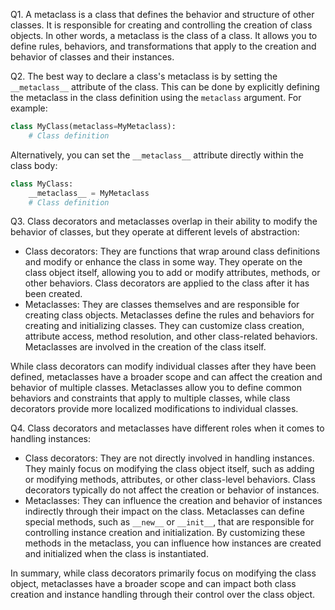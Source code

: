 Q1. A metaclass is a class that defines the behavior and structure of other classes. It is responsible for creating and controlling the creation of class objects. In other words, a metaclass is the class of a class. It allows you to define rules, behaviors, and transformations that apply to the creation and behavior of classes and their instances.

Q2. The best way to declare a class's metaclass is by setting the `__metaclass__` attribute of the class. This can be done by explicitly defining the metaclass in the class definition using the `metaclass` argument. For example:

```python
class MyClass(metaclass=MyMetaclass):
    # Class definition
```

Alternatively, you can set the `__metaclass__` attribute directly within the class body:

```python
class MyClass:
    __metaclass__ = MyMetaclass
    # Class definition
```

Q3. Class decorators and metaclasses overlap in their ability to modify the behavior of classes, but they operate at different levels of abstraction:
- Class decorators: They are functions that wrap around class definitions and modify or enhance the class in some way. They operate on the class object itself, allowing you to add or modify attributes, methods, or other behaviors. Class decorators are applied to the class after it has been created.
- Metaclasses: They are classes themselves and are responsible for creating class objects. Metaclasses define the rules and behaviors for creating and initializing classes. They can customize class creation, attribute access, method resolution, and other class-related behaviors. Metaclasses are involved in the creation of the class itself.

While class decorators can modify individual classes after they have been defined, metaclasses have a broader scope and can affect the creation and behavior of multiple classes. Metaclasses allow you to define common behaviors and constraints that apply to multiple classes, while class decorators provide more localized modifications to individual classes.

Q4. Class decorators and metaclasses have different roles when it comes to handling instances:
- Class decorators: They are not directly involved in handling instances. They mainly focus on modifying the class object itself, such as adding or modifying methods, attributes, or other class-level behaviors. Class decorators typically do not affect the creation or behavior of instances.
- Metaclasses: They can influence the creation and behavior of instances indirectly through their impact on the class. Metaclasses can define special methods, such as `__new__` or `__init__`, that are responsible for controlling instance creation and initialization. By customizing these methods in the metaclass, you can influence how instances are created and initialized when the class is instantiated.

In summary, while class decorators primarily focus on modifying the class object, metaclasses have a broader scope and can impact both class creation and instance handling through their control over the class object.
